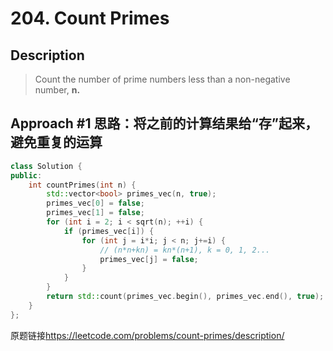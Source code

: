 # 204. Count Primes

## Description
>Count the number of prime numbers less than a non-negative number, **n.**

## Approach #1 思路：将之前的计算结果给“存”起来，避免重复的运算
```C++
class Solution {
public:
    int countPrimes(int n) {
        std::vector<bool> primes_vec(n, true);
        primes_vec[0] = false;
        primes_vec[1] = false;
        for (int i = 2; i < sqrt(n); ++i) {
            if (primes_vec[i]) {
                for (int j = i*i; j < n; j+=i) {  
                    // (n*n+kn) = kn*(n+1), k = 0, 1, 2...
                    primes_vec[j] = false;
                }
            }
        }
        return std::count(primes_vec.begin(), primes_vec.end(), true);
    }
};
```

原题链接<https://leetcode.com/problems/count-primes/description/>